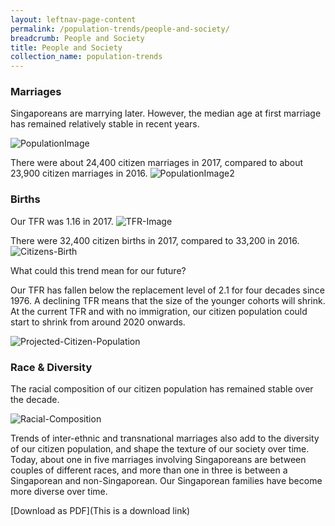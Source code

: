 ```yaml
---
layout: leftnav-page-content
permalink: /population-trends/people-and-society/
breadcrumb: People and Society
title: People and Society
collection_name: population-trends
---
```


### **Marriages**

Singaporeans are marrying later. However, the median age at first marriage has remained relatively stable in recent years.

![PopulationImage](https://github.com/isomerpages/isomerpages-stratgroup/raw/master/images/population-trends/Screenshot%202019-01-07%20at%2011.12.01%20AM.png)

There were about 24,400 citizen marriages in 2017, compared to about 23,900 citizen marriages in 2016.
![PopulationImage2](https://github.com/isomerpages/isomerpages-stratgroup/raw/master/images/population-trends/Screenshot%202019-01-07%20at%2011.17.31%20AM.png)  


### **Births**

Our TFR was 1.16 in 2017.
![TFR-Image](https://github.com/isomerpages/isomerpages-stratgroup/raw/master/images/population-trends/Screenshot%202019-01-07%20at%2011.32.23%20AM.png)

There were 32,400 citizen births in 2017, compared to 33,200 in 2016.
![Citizens-Birth](https://github.com/isomerpages/isomerpages-stratgroup/raw/master/images/population-trends/Screenshot%202019-01-07%20at%2011.37.53%20AM.png)

What could this trend mean for our future?  

Our TFR has fallen below the replacement level of 2.1 for four decades since 1976. A declining TFR means that the size of the younger cohorts will shrink. At the current TFR and with no immigration, our citizen population could start to shrink from around 2020 onwards.

![Projected-Citizen-Population](https://github.com/isomerpages/isomerpages-stratgroup/raw/master/images/population-trends/Screenshot%202019-01-07%20at%2011.40.38%20AM.png)

### **Race & Diversity**

The racial composition of our citizen population has remained stable over the decade.

![Racial-Composition](https://github.com/isomerpages/isomerpages-stratgroup/raw/master/images/population-trends/Screenshot%202019-01-07%20at%2011.46.48%20AM.png)

Trends of inter-ethnic and transnational marriages also add to the diversity of our citizen population, and shape the texture of our society over time. Today, about one in five marriages involving Singaporeans are between couples of different races, and more than one in three is between a Singaporean and non-Singaporean. Our Singaporean families have become more diverse over time.

[Download as PDF](This is a download link)
